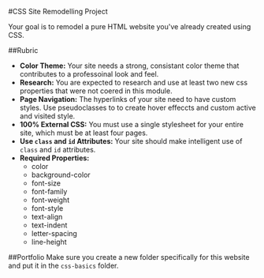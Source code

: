#CSS Site Remodelling Project

Your goal is to remodel a pure HTML website you've already created using CSS.

##Rubric

* **Color Theme:** Your site needs a strong, consistant color theme that contributes to a professoinal look and feel.
* **Research:** You are expected to research and use at least two new css properties that were not coered in this module.
* **Page Navigation:** The hyperlinks of your site need to have custom styles. Use pseudoclasses to to create hover effeccts and custom active and visited style.
* **100% External CSS:** You must use a single stylesheet for your entire site, which must be at least four pages.
* **Use `class` and `id` Attributes:** Your site should make intelligent use of `class` and `id` attributes.
* **Required Properties:**
  * color
  * background-color
  * font-size
  * font-family
  * font-weight
  * font-style
  * text-align
  * text-indent
  * letter-spacing
  * line-height

##Portfolio
Make sure you create a new folder specifically for this website and put it in the `css-basics` folder.
